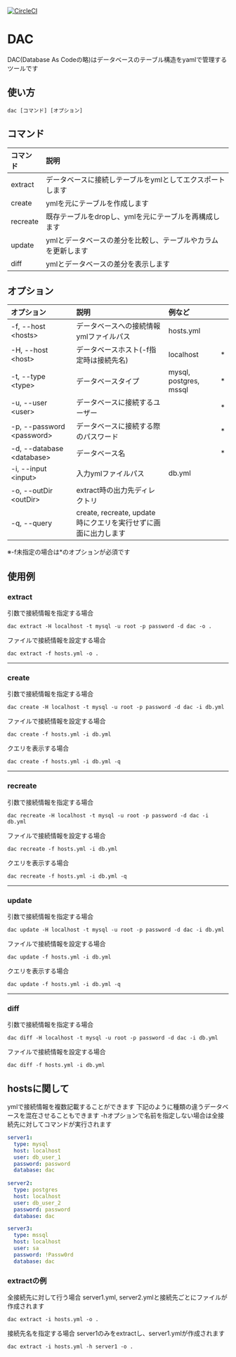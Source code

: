 [![CircleCI](https://circleci.com/gh/deezus-net/dac/tree/master.svg?style=svg)](https://circleci.com/gh/deezus-net/dac/tree/master)
# DAC
DAC(Database As Codeの略)はデータベースのテーブル構造をyamlで管理するツールです  

## 使い方
```
dac [コマンド] [オプション]
```

## コマンド
|コマンド| 説明 |
|:---|:---|
| extract | データベースに接続しテーブルをymlとしてエクスポートします|
| create | ymlを元にテーブルを作成します |
| recreate| 既存テーブルをdropし、ymlを元にテーブルを再構成します |
| update | ymlとデータベースの差分を比較し、テーブルやカラムを更新します |
| diff | ymlとデータベースの差分を表示します |

## オプション
| オプション | 説明 | 例など | |
|:---|:---|:---|:---:|
| -f, --host &lt;hosts&gt;| データベースへの接続情報ymlファイルパス | hosts.yml | |
| -H, --host &lt;host&gt; | データベースホスト(-f指定時は接続先名)|localhost| * |
| -t, --type &lt;type&gt; | データベースタイプ | mysql, postgres, mssql | * |
| -u, --user &lt;user&gt; | データベースに接続するユーザー |  | * |
| -p, --password &lt;password&gt; | データベースに接続する際のパスワード |  | * |
| -d, --database &lt;database&gt; | データベース名 | | * |
| -i, --input &lt;input&gt; | 入力ymlファイルパス | db.yml | |
| -o, --outDir &lt;outDir&gt; | extract時の出力先ディレクトリ | | |
| -q, --query | create, recreate, update 時にクエリを実行せずに画面に出力します| | |

※-f未指定の場合は*のオプションが必須です

## 使用例

### extract
引数で接続情報を指定する場合
```
dac extract -H localhost -t mysql -u root -p password -d dac -o .
```
ファイルで接続情報を設定する場合
```
dac extract -f hosts.yml -o .
```
------------
  
### create
引数で接続情報を指定する場合
```
dac create -H localhost -t mysql -u root -p password -d dac -i db.yml
```
ファイルで接続情報を設定する場合
```
dac create -f hosts.yml -i db.yml
```
クエリを表示する場合
```
dac create -f hosts.yml -i db.yml -q
```
------------
  
### recreate
引数で接続情報を指定する場合
```
dac recreate -H localhost -t mysql -u root -p password -d dac -i db.yml
```
ファイルで接続情報を設定する場合
```
dac recreate -f hosts.yml -i db.yml
```
クエリを表示する場合
```
dac recreate -f hosts.yml -i db.yml -q
```
------------
  
### update
引数で接続情報を指定する場合
```
dac update -H localhost -t mysql -u root -p password -d dac -i db.yml
```
ファイルで接続情報を設定する場合
```
dac update -f hosts.yml -i db.yml
```
クエリを表示する場合
```
dac update -f hosts.yml -i db.yml -q
```
------------
  
### diff
引数で接続情報を指定する場合
```
dac diff -H localhost -t mysql -u root -p password -d dac -i db.yml
```
ファイルで接続情報を設定する場合
```
dac diff -f hosts.yml -i db.yml
```

## hostsに関して
ymlで接続情報を複数記載することができます
下記のように種類の違うデータベースを混在させることもできます
-hオプションで名前を指定しない場合は全接続先に対してコマンドが実行されます
```yaml:hosts.yml
server1:
  type: mysql
  host: localhost
  user: db_user_1
  password: password
  database: dac
 
server2:
  type: postgres
  host: localhost
  user: db_user_2
  password: password
  database: dac

server3:
  type: mssql
  host: localhost
  user: sa
  password: !Passw0rd
  database: dac
```

### extractの例
全接続先に対して行う場合
server1.yml, server2.ymlと接続先ごとにファイルが作成されます
```
dac extract -i hosts.yml -o .
```

接続先名を指定する場合
server1のみをextractし、server1.ymlが作成されます
```
dac extract -i hosts.yml -h server1 -o .

```